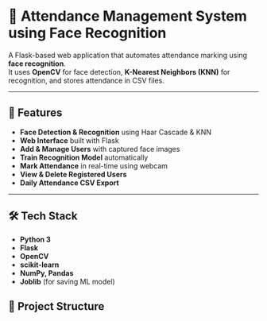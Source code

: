 # 📸 Attendance Management System using Face Recognition

A Flask-based web application that automates attendance marking using **face recognition**.  
It uses **OpenCV** for face detection, **K-Nearest Neighbors (KNN)** for recognition, and stores attendance in CSV files.

---

## 🚀 Features
- **Face Detection & Recognition** using Haar Cascade & KNN
- **Web Interface** built with Flask
- **Add & Manage Users** with captured face images
- **Train Recognition Model** automatically
- **Mark Attendance** in real-time using webcam
- **View & Delete Registered Users**
- **Daily Attendance CSV Export**

---

## 🛠 Tech Stack
- **Python 3**
- **Flask**
- **OpenCV**
- **scikit-learn**
- **NumPy, Pandas**
- **Joblib** (for saving ML model)

## 📂 Project Structure
